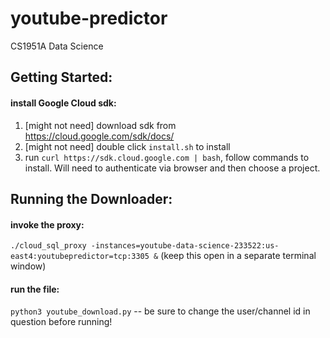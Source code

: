 # youtube-predictor
CS1951A Data Science

## Getting Started:
#### install Google Cloud sdk:
1. [might not need] download sdk from <a href="https://cloud.google.com/sdk/docs/">https://cloud.google.com/sdk/docs/</a>
2. [might not need] double click `install.sh` to install 
3. run `curl https://sdk.cloud.google.com | bash`, follow commands to install. Will need to authenticate via browser and then choose a project.

## Running the Downloader:
#### invoke the proxy:
`./cloud_sql_proxy -instances=youtube-data-science-233522:us-east4:youtubepredictor=tcp:3305 &` (keep this open in a separate terminal window)

#### run the file:
`python3 youtube_download.py` -- be sure to change the user/channel id in question before running!